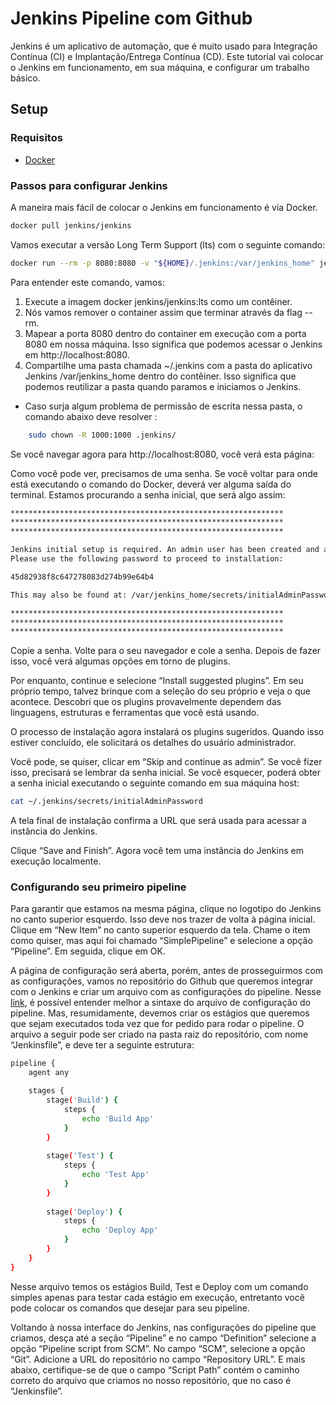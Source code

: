 # Jenkins Pipeline com Github

Jenkins é um aplicativo de automação, que é muito usado para Integração Contínua (CI) e Implantação/Entrega Contínua (CD). Este tutorial vai colocar o Jenkins em funcionamento, em sua máquina, e configurar um trabalho básico.

## Setup

### Requisitos
- [Docker](https://docs.docker.com/get-docker/)

### Passos para configurar Jenkins
A maneira mais fácil de colocar o Jenkins em funcionamento é via Docker.
``` sh
docker pull jenkins/jenkins
```
Vamos executar a versão Long Term Support (lts) com o seguinte comando:
``` sh
docker run --rm -p 8080:8080 -v "${HOME}/.jenkins:/var/jenkins_home" jenkins/jenkins
```
Para entender este comando, vamos:

1. Execute a imagem docker jenkins/jenkins:lts como um contêiner.
2. Nós vamos remover o container assim que terminar através da flag --rm.
3. Mapear a porta 8080 dentro do container em execução com a porta 8080 em nossa máquina. Isso significa que podemos acessar o Jenkins em http://localhost:8080.
4. Compartilhe uma pasta chamada ~/.jenkins com a pasta do aplicativo Jenkins /var/jenkins_home dentro do contêiner. Isso significa que podemos reutilizar a pasta quando paramos e iniciamos o Jenkins.
* Caso surja algum problema de permissão de escrita nessa pasta, o comando abaixo deve resolver :
``` sh
    sudo chown -R 1000:1000 .jenkins/
```
Se você navegar agora para http://localhost:8080, você verá esta página:

Como você pode ver, precisamos de uma senha. Se você voltar para onde está executando o comando do Docker, deverá ver alguma saída do terminal. Estamos procurando a senha inicial, que será algo assim:
``` sh
*************************************************************
*************************************************************
*************************************************************

Jenkins initial setup is required. An admin user has been created and a password generated.
Please use the following password to proceed to installation:

45d82938f8c647278083d274b99e64b4

This may also be found at: /var/jenkins_home/secrets/initialAdminPassword

*************************************************************
*************************************************************
*************************************************************
```
Copie a senha. Volte para o seu navegador e cole a senha. Depois de fazer isso, você verá algumas opções em torno de plugins.

Por enquanto, continue e selecione “Install suggested plugins”. Em seu próprio tempo, talvez brinque com a seleção do seu próprio e veja o que acontece. Descobri que os plugins provavelmente dependem das linguagens, estruturas e ferramentas que você está usando.

O processo de instalação agora instalará os plugins sugeridos. Quando isso estiver concluído, ele solicitará os detalhes do usuário administrador.

Você pode, se quiser, clicar em “Skip and continue as admin”. Se você fizer isso, precisará se lembrar da senha inicial. Se você esquecer, poderá obter a senha inicial executando o seguinte comando em sua máquina host:
``` sh
cat ~/.jenkins/secrets/initialAdminPassword
```
A tela final de instalação confirma a URL que será usada para acessar a instância do Jenkins.

Clique “Save and Finish”.
Agora você tem uma instância do Jenkins em execução localmente.

### Configurando seu primeiro pipeline
Para garantir que estamos na mesma página, clique no logotipo do Jenkins no canto superior esquerdo. Isso deve nos trazer de volta à página inicial.
Clique em “New Item” no canto superior esquerdo da tela. Chame o item como quiser, mas aqui foi chamado “SimplePipeline” e selecione a opção “Pipeline”. Em seguida, clique em OK.

A página de configuração será aberta, porém, antes de prosseguirmos com as configurações, vamos no repositório do Github que queremos integrar com o Jenkins e criar um arquivo com as configurações do pipeline.
Nesse [link](https://www.jenkins.io/doc/book/pipeline/jenkinsfile/), é possível entender melhor a sintaxe do arquivo de configuração do pipeline. Mas, resumidamente, devemos criar os estágios que queremos que sejam executados toda vez que for pedido para rodar o pipeline.
O arquivo a seguir pode ser criado na pasta raiz do repositório, com nome “Jenkinsfile”, e deve ter a seguinte estrutura:
``` sh
pipeline {
    agent any

    stages {
        stage('Build') {
            steps {
                echo 'Build App'
            }
        }
    
        stage('Test') {
            steps {
                echo 'Test App'
            }
        }
    
        stage('Deploy') {
            steps {
                echo 'Deploy App'
            }
        }
    }
}
```
Nesse arquivo temos os estágios Build, Test e Deploy com um comando simples apenas para testar cada estágio em execução, entretanto você pode colocar os comandos que desejar para seu pipeline.

Voltando à nossa interface do Jenkins, nas configurações do pipeline que criamos, desça até a seção “Pipeline” e no campo “Definition” selecione a opção “Pipeline script from SCM”.
No campo “SCM”, selecione a opção “Git”.
Adicione a URL do repositório no campo “Repository URL”.
E mais abaixo, certifique-se de que o campo “Script Path” contém o caminho correto do arquivo que criamos no nosso repositório, que no caso é “Jenkinsfile”.

